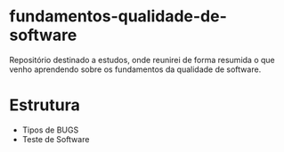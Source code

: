 # fundamentos-qualidade-de-software
Repositório destinado a estudos, onde reunirei de forma resumida o que venho aprendendo sobre os fundamentos da qualidade de software.

# Estrutura
- Tipos de BUGS
- Teste de Software
